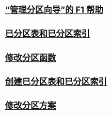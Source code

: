 # [“管理分区向导”的 F1 帮助](manage-partition-wizard-f1-help.md)
# [已分区表和已分区索引](partitioned-tables-and-indexes.md)
# [修改分区函数](modify-a-partition-function.md)
# [创建已分区表和已分区索引](create-partitioned-tables-and-indexes.md)
# [修改分区方案](modify-a-partition-scheme.md)
